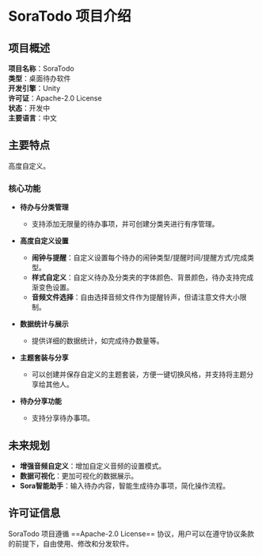 # SoraTodo 项目介绍

## 项目概述

**项目名称**：SoraTodo  
**类型**：桌面待办软件  
**开发引擎**：Unity  
**许可证**：Apache-2.0 License  
**状态**：开发中  
**主要语言**：中文

## 主要特点

高度自定义。

### 核心功能

- **待办与分类管理**
  - 支持添加无限量的待办事项，并可创建分类夹进行有序管理。

- **高度自定义设置**
  - **闹钟与提醒**：自定义设置每个待办的闹钟类型/提醒时间/提醒方式/完成类型。
  - **样式自定义**：自定义待办及分类夹的字体颜色、背景颜色，待办支持完成渐变色设置。
  - **音频文件选择**：自由选择音频文件作为提醒铃声，但请注意文件大小限制。

- **数据统计与展示**
  - 提供详细的数据统计，如完成待办数量等。

- **主题套装与分享**
  - 可以创建并保存自定义的主题套装，方便一键切换风格，并支持将主题分享给其他人。

- **待办分享功能**
  - 支持分享待办事项。

## 未来规划

- **增强音频自定义**：增加自定义音频的设置模式。
- **数据可视化**：更加可视化的数据展示。
- **Sora智能助手**：输入待办内容，智能生成待办事项，简化操作流程。

## 许可证信息

SoraTodo 项目遵循 ==Apache-2.0 License== 协议，用户可以在遵守协议条款的前提下，自由使用、修改和分发软件。